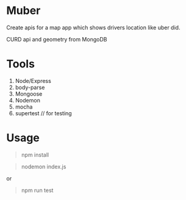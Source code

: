 # Muber
  Create apis for a map app which shows drivers location like uber did.
  
  CURD api 
  and geometry from MongoDB
  
# Tools

1. Node/Express
2. body-parse
3. Mongoose
4. Nodemon 
5. mocha
6. supertest // for testing


# Usage

> npm install

> nodemon index.js

or

> npm run test
